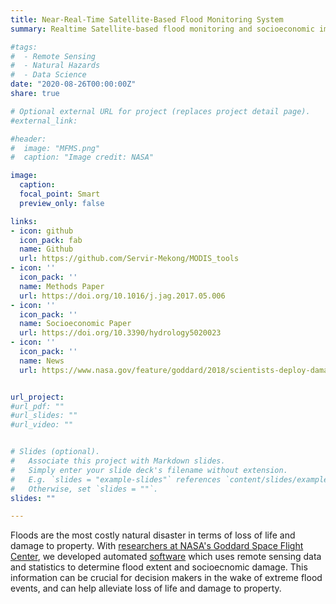 ```yaml
---
title: Near-Real-Time Satellite-Based Flood Monitoring System
summary: Realtime Satellite-based flood monitoring and socioeconomic impact assessment system 

#tags: 
#  - Remote Sensing
#  - Natural Hazards
#  - Data Science
date: "2020-08-26T00:00:00Z"
share: true

# Optional external URL for project (replaces project detail page).
#external_link:

#header:
#  image: "MFMS.png"
#  caption: "Image credit: NASA"

image: 
  caption: 
  focal_point: Smart
  preview_only: false

links:
- icon: github
  icon_pack: fab
  name: Github
  url: https://github.com/Servir-Mekong/MODIS_tools
- icon: ''
  icon_pack: ''
  name: Methods Paper
  url: https://doi.org/10.1016/j.jag.2017.05.006
- icon: ''
  icon_pack: ''
  name: Socioeconomic Paper
  url: https://doi.org/10.3390/hydrology5020023
- icon: ''
  icon_pack: ''
  name: News
  url: https://www.nasa.gov/feature/goddard/2018/scientists-deploy-damage-assessment-tool-in-laos-relief-efforts/


url_project: 
#url_pdf: ""
#url_slides: ""
#url_video: ""


# Slides (optional).
#   Associate this project with Markdown slides.
#   Simply enter your slide deck's filename without extension.
#   E.g. `slides = "example-slides"` references `content/slides/example-slides.md`.
#   Otherwise, set `slides = ""`.
slides: ""

---
```


Floods are the most costly natural disaster in terms of loss of life and damage to property. With [researchers at NASA's Goddard Space Flight Center](https://earth.gsfc.nasa.gov/hydro/highlights/near-real-time-flood-detection-and-socioeconomic-impact-assessment-lower-mekong), we developed automated [software](https://github.com/Servir-Mekong/MODIS_tools) which uses remote sensing data and statistics to determine flood extent and socioecnomic damage. This information can be crucial for decision makers in the wake of extreme flood events, and can help alleviate loss of life and damage to property. 